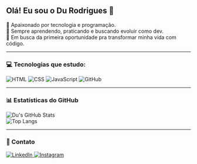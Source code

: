 ## Olá! Eu sou o Du Rodrigues 🔰

🧠 Apaixonado por tecnologia e programação.  
🚀 Sempre aprendendo, praticando e buscando evoluir como dev.  
🎯 Em busca da primeira oportunidade pra transformar minha vida com código.

---

### 💻 Tecnologias que estudo:

![HTML](https://img.icons8.com/color/48/html-5--v1.png)
![CSS](https://img.icons8.com/color/48/css3.png)
![JavaScript](https://img.icons8.com/color/48/javascript--v1.png)
![GitHub](https://img.icons8.com/color/48/github--v1.png)

---

### 📊 Estatísticas do GitHub

![Du's GitHub Stats](https://github-readme-stats.vercel.app/api?username=DuRodrigues77&show_icons=true&theme=tokyonight)  
![Top Langs](https://github-readme-stats.vercel.app/api/top-langs/?username=DuRodrigues77&layout=compact&theme=tokyonight)

---

### 📲 Contato

<a href="https://www.linkedin.com/in/durodriguesdev77/" target="_blank" rel="noopener noreferrer">
  <img src="https://img.icons8.com/color/48/linkedin.png" alt="LinkedIn"/> </a><a href="https://www.instagram.com/du.rodrigues7?igsh=eWV1ODZkOGl6dnh6&utm_source=qr" target="_blank" rel="noopener noreferrer">
  <img src="https://img.icons8.com/fluency/48/instagram-new.png" alt="Instagram"/>
</a>

